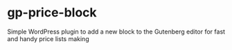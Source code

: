 # gp-price-block
Simple WordPress plugin to add a new block to the Gutenberg editor for fast and handy price lists making
